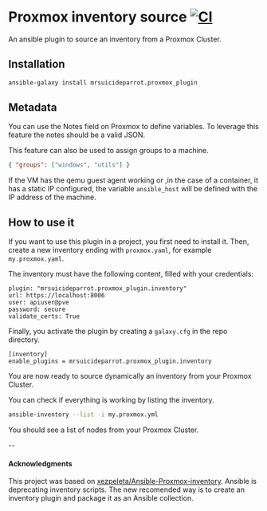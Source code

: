 # Proxmox inventory source [![CI](https://github.com/MrSuicideParrot/proxmox-inventory-plugin/actions/workflows/main.yml/badge.svg)](https://github.com/MrSuicideParrot/proxmox-inventory-plugin/actions/workflows/main.yml)

An ansible plugin to source an inventory from a Proxmox Cluster.

## Installation

```bash
ansible-galaxy install mrsuicideparrot.proxmox_plugin
```

## Metadata

You can use the Notes field on Proxmox to define variables. To leverage this feature the notes should be a valid JSON.

This feature can also be used to assign groups to a machine.

```JSON
{ "groups": ["windows", "utils"] }
```

If the VM has the qemu guest agent working or ,in the case of a container, it has a static IP configured, the variable `ansible_host` will be defined with the IP address of the machine.

## How to use it

If you want to use this plugin in a project, you first need to install it. Then, create a new  inventory ending with `proxmox.yaml`, for example `my.proxmox.yaml`. 

The inventory must have the following content, filled with your credentials:

```
plugin: "mrsuicideparrot.proxmox_plugin.inventory"
url: https://localhost:8006
user: apiuser@pve
password: secure
validate_certs: True
```

Finally, you activate the plugin by creating a `galaxy.cfg` in the repo directory. 

```
[inventory]
enable_plugins = mrsuicideparrot.proxmox_plugin.inventory
```

You are now ready to source dynamically an inventory from your Proxmox Cluster. 

You can check if everything is working by listing the inventory.

```bash
ansible-inventory --list -i my.proxmox.yml
```

You should see a list of nodes from your Proxmox Cluster.

--
#### Acknowledgments

This project was based on [xezpeleta/Ansible-Proxmox-inventory](https://github.com/xezpeleta/Ansible-Proxmox-inventory). Ansible is deprecating inventory scripts. The new recomended way is to create an inventory plugin and package it as an Ansible collection. 